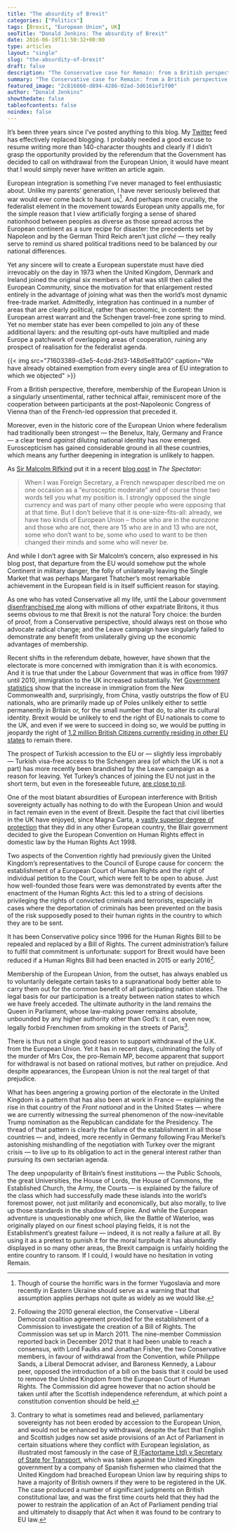 ```yaml
---
title: "The absurdity of Brexit"
categories: ["Politics"]
tags: [Brexit, "European Union", UK]
seoTitle: "Donald Jenkins: The absurdity of Brexit"
date: 2016-06-19T11:50:32+00:00
type: articles
layout: "single"
slug: "the-absurdity-of-brexit"
draft: false
description: "The Conservative case for Remain: from a British perspective, the case for continued membership of the European Union, with the numerous opt-outs secured by the UK, is overwhelming"
summary: "The Conservative case for Remain: from a British perspective, the case for continued membership of the European Union, with the numerous opt-outs secured by the UK, is overwhelming. Membership of the European Union, from the outset, has always enabled us to voluntarily delegate certain tasks to a supranational body better able to carry them out for the common benefit of all participating nation states. There is thus not a single good reason to support withdrawal of the U.K. from the European Union."
featured_image: "2c816860-d894-4286-02ad-3d6161ef1f00"
author: "Donald Jenkins"
showthedate: false
tableofcontents: false
noindex: false
---
```


It’s been three years since I’ve posted anything to this blog. My [Twitter](http://twitter.com/donaldjenkins) feed has effectively replaced blogging. I probably needed a good excuse to resume writing more than 140-character thoughts and clearly if I didn’t grasp the opportunity provided by the referendum that the Government has decided to call on withdrawal from the European Union, it would have meant that I would simply never have written an article again.

European integration is something I’ve never managed to feel enthusiastic about. Unlike my parents’ generation, I have never seriously believed that war would ever come back to haunt us[^1]. And perhaps more crucially, the federalist element in the movement towards European unity appalls me, for the simple reason that I view artificially forging a sense of shared nationhood between peoples as diverse as those spread across the European continent as a sure recipe for disaster: the precedents set by Napoleon and by the German Third Reich aren’t just _cliché_ — they really serve to remind us shared political traditions need to be balanced by our national differences.

Yet any sincere will to create a European superstate must have died irrevocably on the day in 1973 when the United Kingdom, Denmark and Ireland joined the original six members of what was still then called the European Community, since the motivation for that enlargement rested entirely in the advantage of joining what was then the world’s most dynamic free-trade market. Admittedly, integration has continued in a number of areas that are clearly political, rather than economic, in content: the European arrest warrant and the Schengen travel-free zone spring to mind. Yet no member state has ever been compelled to join any of these additional layers: and the resulting opt-outs have multiplied and made Europe a patchwork of overlapping areas of cooperation, ruining any prospect of realisation for the federalist agenda.

{{< img src="71603389-d3e5-4cdd-2fd3-148d5e81fa00" caption="We have already obtained exemption from every single area of EU integration to which we objected" >}}

From a British perspective, therefore, membership of the European Union is a singularly unsentimental, rather technical affair, reminiscent more of the cooperation between participants at the post-Napoleonic Congress of Vienna than of the French-led oppression that preceded it.

Moreover, even in the historic core of the European Union where federalism had traditionally been strongest — the Benelux, Italy, Germany and France — a clear trend _against_ diluting national identity has now emerged. Euroscepticism has gained considerable ground in all these countries, which means any further deepening in integration is unlikely to happen.

As [Sir Malcolm Rifkind](https://en.wikipedia.org/wiki/Malcolm_Rifkind?wprov=sfsi1) put it in a recent [blog post](http://blogs.spectator.co.uk/2016/06/remain-sir-malcolm-rifkinds-speech-spectators-brexit-debate/) in <cite>The Spectator</cite>:

> When I was Foreign Secretary, a French newspaper described me on one occasion as a “eurosceptic moderate” and of course those two words tell you what my position is. I strongly opposed the single currency and was part of many other people who were opposing that at that time. But I don’t believe that it is one-size-fits-all: already, we have two kinds of European Union – those who are in the eurozone and those who are not, there are 15 who are in and 13 who are not, some who don’t want to be, some who used to want to be then changed their minds and some who will never be.

And while I don’t agree with Sir Malcolm’s concern, also expressed in his blog post, that departure from the EU would somehow put the whole Continent in military danger, the folly of unilaterally leaving the Single Market that was perhaps Margaret Thatcher’s most remarkable achievement in the European field is in itself sufficient reason for staying.

As one who has voted Conservative all my life, until the Labour government [disenfranchised me](http://www.telegraph.co.uk/expat/expatnews/12093159/EU-referendum-expats-fear-time-is-running-out-to-get-voting-rights-restored-before-poll.html) along with millions of other expatriate Britons, it thus seems obvious to me that Brexit is not the natural Tory choice: the burden of proof, from a Conservative perspective, should always rest on those who advocate radical change; and the Leave campaign have singularly failed to demonstrate any benefit from unilaterally giving up the economic advantages of membership.

Recent shifts in the referendum debate, however, have shown that the electorate is more concerned with immigration than it is with economics. And it is true that under the Labour Government that was in office from 1997 until 2010, immigration to the UK increased substantially. Yet [Government statistics](https://web.archive.org/web/20170502201114/http://www.neighbourhood.statistics.gov.uk:80/HTMLDocs/dvc123/index.html) show that the increase in immigration from the New Commonwealth and, surprisingly, from China, vastly outstrips the flow of EU nationals, who are primarily made up of Poles unlikely either to settle permanently in Britain or, for the small number that do, to alter its cultural identity. Brexit would be unlikely to end the right of EU nationals to come to the UK, and even if we were to succeed in doing so, we would be putting in jeopardy the right of [1.2 million British Citizens currently residing in other EU states](http://www.migrationwatchuk.org/briefing-paper/354) to remain there.

The prospect of Turkish accession to the EU or — slightly less improbably — Turkish visa-free access to the Schengen area (of which the UK is not a part) has more recently been brandished by the Leave campaign as a reason for leaving. Yet Turkey’s chances of joining the EU not just in the short term, but even in the foreseeable future, [are close to nil](http://blogs.spectator.co.uk/2016/06/dont-panic-turkey-wont-joining-eu-anytime-soon/).

One of the most blatant absurdities of European interference with British sovereignty actually has nothing to do with the European Union and would in fact remain even in the event of Brexit. Despite the fact that civil liberties in the UK have enjoyed, since Magna Carta, a [vastly superior degree of protection](https://en.m.wikipedia.org/wiki/Civil_liberties_in_the_United_Kingdom) that they did in any other European country, the Blair government decided to give the European Convention on Human Rights effect in domestic law by the Human Rights Act 1998.

Two aspects of the Convention rightly had previously given the United Kingdom’s representatives to the Council of Europe cause for concern: the establishment of a European Court of Human Rights and the right of individual petition to the Court, which were felt to be open to abuse. Just how well-founded those fears were was demonstrated by events after the enactment of the Human Rights Act: this led to a string of decisions privileging the rights of convicted criminals and terrorists, especially in cases where the deportation of criminals has been prevented on the basis of the risk supposedly posed to their human rights in the country to which they are to be sent.

It has been Conservative policy since 1996 for the Human Rights Bill to be repealed and replaced by a Bill of Rights. The current administration’s failure to fulfil that commitment is unfortunate: support for Brexit would have been reduced if a Human Rights Bill had been enacted in 2015 or early 2016[^2].

Membership of the European Union, from the outset, has always enabled us to voluntarily delegate certain tasks to a supranational body better able to carry them out for the common benefit of all participating nation states. The legal basis for our participation is a treaty between nation states to which we have freely acceded. The ultimate authority in the land remains the Queen in Parliament, whose law-making power remains absolute, unbounded by any higher authority other than God’s: it can, even now, legally forbid Frenchmen from smoking in the streets of Paris[^3].

There is thus not a single good reason to support withdrawal of the U.K. from the European Union. Yet it has in recent days, culminating the folly of the murder of Mrs Cox, the pro-Remain MP, become apparent that support for withdrawal is not based on rational motives, but rather on prejudice. And despite appearances, the European Union is not the real target of that prejudice.

What has been angering a growing portion of the electorate in the United Kingdom is a pattern that has also been at work in France — explaining the rise in that country of the _Front national_ and in the United States — where we are currently witnessing the surreal phenomenon of the now-inevitable Trump nomination as the Republican candidate for the Presidency. The thread of that pattern is clearly the failure of the establishment in all those countries — and, indeed, more recently in Germany following Frau Merkel’s astonishing mishandling of the negotiation with Turkey over the migrant crisis — to live up to its obligation to act in the general interest rather than pursuing its own sectarian agenda.

The deep unpopularity of Britain’s finest institutions — the Public Schools, the great Universities, the House of Lords, the House of Commons, the Established Church, the Army, the Courts — is explained by the failure of the class which had successfully made these islands into the world’s foremost power, not just militarily and economically, but also morally, to live up those standards in the shadow of Empire. And while the European adventure is unquestionably one which, like the Battle of Waterloo, was originally played on our finest school playing fields, it is not the Establishment’s greatest failure — indeed, it is not really a failure at all. By using it as a pretext to punish it for the moral turpitude it has abundantly displayed in so many other areas, the Brexit campaign is unfairly holding the entire country to ransom. If I could, I would have no hesitation in voting Remain.

[^1]: Though of course the horrific wars in the former Yugoslavia and more recently in Eastern Ukraine should serve as a warning that that assumption applies perhaps not quite as widely as we would like.
[^2]: Following the 2010 general election, the Conservative – Liberal Democrat coalition agreement provided for the establishment of a Commission to investigate the creation of a Bill of Rights. The Commission was set up in March 2011. The nine-member Commission reported back in December 2012 that it had been unable to reach a consensus, with Lord Faulks and Jonathan Fisher, the two Conservative members, in favour of withdrawal from the Convention, while Philippe Sands, a Liberal Democrat adviser, and Baroness Kennedy, a Labour peer, opposed the introduction of a bill on the basis that it could be used to remove the United Kingdom from the European Court of Human Rights. The Commission did agree however that no action should be taken until after the Scottish independence referendum, at which point a constitution convention should be held.
[^3]: Contrary to what is sometimes read and believed, parliamentary sovereignty has not been eroded by accession to the European Union, and would not be enhanced by withdrawal, despite the fact that English and Scottish judges now set aside provisions of an Act of Parliament in certain situations where they conflict with European legislation, as illustrated most famously in the case of [R (Factortame Ltd) v Secretary of State for Transport](<https://en.wikipedia.org/wiki/R_(Factortame_Ltd)_v_Secretary_of_State_for_Transport>), which was taken against the United Kingdom government by a company of Spanish fishermen who claimed that the United Kingdom had breached European Union law by requiring ships to have a majority of British owners if they were to be registered in the UK. The case produced a number of significant judgments on British constitutional law, and was the first time courts held that they had the power to restrain the application of an Act of Parliament pending trial and ultimately to disapply that Act when it was found to be contrary to EU law.
